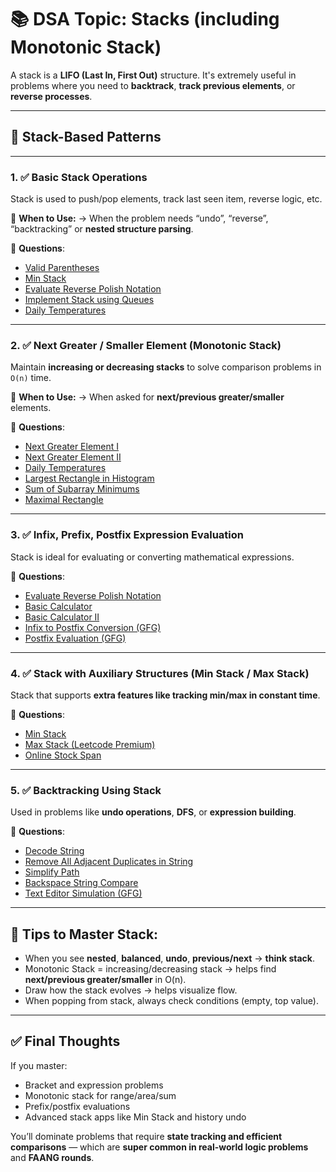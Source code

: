 
# 📚 DSA Topic: **Stacks (including Monotonic Stack)**

A stack is a **LIFO (Last In, First Out)** structure. It's extremely useful in problems where you need to **backtrack**, **track previous elements**, or **reverse processes**.

---

## 🧩 Stack-Based Patterns

---

### 1. ✅ **Basic Stack Operations**

Stack is used to push/pop elements, track last seen item, reverse logic, etc.

🧠 **When to Use:**
→ When the problem needs “undo”, “reverse”, “backtracking” or **nested structure parsing**.

📌 **Questions**:

* [Valid Parentheses](https://leetcode.com/problems/valid-parentheses/)
* [Min Stack](https://leetcode.com/problems/min-stack/)
* [Evaluate Reverse Polish Notation](https://leetcode.com/problems/evaluate-reverse-polish-notation/)
* [Implement Stack using Queues](https://leetcode.com/problems/implement-stack-using-queues/)
* [Daily Temperatures](https://leetcode.com/problems/daily-temperatures/)

---

### 2. ✅ **Next Greater / Smaller Element (Monotonic Stack)**

Maintain **increasing or decreasing stacks** to solve comparison problems in `O(n)` time.

🧠 **When to Use:**
→ When asked for **next/previous greater/smaller** elements.

📌 **Questions**:

* [Next Greater Element I](https://leetcode.com/problems/next-greater-element-i/)
* [Next Greater Element II](https://leetcode.com/problems/next-greater-element-ii/)
* [Daily Temperatures](https://leetcode.com/problems/daily-temperatures/)
* [Largest Rectangle in Histogram](https://leetcode.com/problems/largest-rectangle-in-histogram/)
* [Sum of Subarray Minimums](https://leetcode.com/problems/sum-of-subarray-minimums/)
* [Maximal Rectangle](https://leetcode.com/problems/maximal-rectangle/)

---

### 3. ✅ **Infix, Prefix, Postfix Expression Evaluation**

Stack is ideal for evaluating or converting mathematical expressions.

📌 **Questions**:

* [Evaluate Reverse Polish Notation](https://leetcode.com/problems/evaluate-reverse-polish-notation/)
* [Basic Calculator](https://leetcode.com/problems/basic-calculator/)
* [Basic Calculator II](https://leetcode.com/problems/basic-calculator-ii/)
* [Infix to Postfix Conversion (GFG)](https://www.geeksforgeeks.org/convert-infix-expression-to-postfix-expression/)
* [Postfix Evaluation (GFG)](https://www.geeksforgeeks.org/stack-set-4-evaluation-postfix-expression/)

---

### 4. ✅ **Stack with Auxiliary Structures (Min Stack / Max Stack)**

Stack that supports **extra features like tracking min/max in constant time**.

📌 **Questions**:

* [Min Stack](https://leetcode.com/problems/min-stack/)
* [Max Stack (Leetcode Premium)](https://leetcode.com/problems/max-stack/)
* [Online Stock Span](https://leetcode.com/problems/online-stock-span/)

---

### 5. ✅ **Backtracking Using Stack**

Used in problems like **undo operations**, **DFS**, or **expression building**.

📌 **Questions**:

* [Decode String](https://leetcode.com/problems/decode-string/)
* [Remove All Adjacent Duplicates in String](https://leetcode.com/problems/remove-all-adjacent-duplicates-in-string/)
* [Simplify Path](https://leetcode.com/problems/simplify-path/)
* [Backspace String Compare](https://leetcode.com/problems/backspace-string-compare/)
* [Text Editor Simulation (GFG)](https://www.geeksforgeeks.org/implement-text-editor/)

---

## 🧠 Tips to Master Stack:

* When you see **nested**, **balanced**, **undo**, **previous/next** → **think stack**.
* Monotonic Stack = increasing/decreasing stack → helps find **next/previous greater/smaller** in O(n).
* Draw how the stack evolves → helps visualize flow.
* When popping from stack, always check conditions (empty, top value).

---

## ✅ Final Thoughts

If you master:

* Bracket and expression problems
* Monotonic stack for range/area/sum
* Prefix/postfix evaluations
* Advanced stack apps like Min Stack and history undo

You’ll dominate problems that require **state tracking and efficient comparisons** — which are **super common in real-world logic problems** and **FAANG rounds**.

